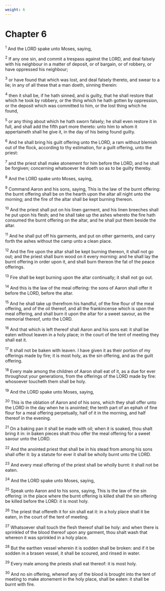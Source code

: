 ```yaml
---
weight: 6
---
```


# Chapter 6

<sup>1</sup> And the LORD spake unto Moses, saying, 

<sup>2</sup> If any one sin, and commit a trespass against the LORD, and deal falsely with his neighbour in a matter of deposit, or of bargain, or of robbery, or have oppressed his neighbour; 

<sup>3</sup> or have found that which was lost, and deal falsely thereto, and swear to a lie; in any of all these that a man doeth, sinning therein: 

<sup>4</sup> then it shall be, if he hath sinned, and is guilty, that he shall restore that which he took by robbery, or the thing which he hath gotten by oppression, or the deposit which was committed to him, or the lost thing which he found, 

<sup>5</sup> or any thing about which he hath sworn falsely; he shall even restore it in full, and shall add the fifth part more thereto: unto him to whom it appertaineth shall he give it, in the day of his being found guilty. 

<sup>6</sup> And he shall bring his guilt offering unto the LORD, a ram without blemish out of the flock, according to thy estimation, for a guilt offering, unto the priest: 

<sup>7</sup> and the priest shall make atonement for him before the LORD, and he shall be forgiven; concerning whatsoever he doeth so as to be guilty thereby. 

<sup>8</sup> And the LORD spake unto Moses, saying, 

<sup>9</sup> Command Aaron and his sons, saying, This is the law of the burnt offering: the burnt offering shall be on the hearth upon the altar all night unto the morning; and the fire of the altar shall be kept burning thereon. 

<sup>10</sup> And the priest shall put on his linen garment, and his linen breeches shall he put upon his flesh; and he shall take up the ashes whereto the fire hath consumed the burnt offering on the altar, and he shall put them beside the altar. 

<sup>11</sup> And he shall put off his garments, and put on other garments, and carry forth the ashes without the camp unto a clean place. 

<sup>12</sup> And the fire upon the altar shall be kept burning thereon, it shall not go out; and the priest shall burn wood on it every morning: and he shall lay the burnt offering in order upon it, and shall burn thereon the fat of the peace offerings. 

<sup>13</sup> Fire shall be kept burning upon the altar continually; it shall not go out. 

<sup>14</sup> And this is the law of the meal offering: the sons of Aaron shall offer it before the LORD, before the altar. 

<sup>15</sup> And he shall take up therefrom his handful, of the fine flour of the meal offering, and of the oil thereof, and all the frankincense which is upon the meal offering, and shall burn it upon the altar for a sweet savour, as the memorial thereof, unto the LORD. 

<sup>16</sup> And that which is left thereof shall Aaron and his sons eat: it shall be eaten without leaven in a holy place; in the court of the tent of meeting they shall eat it. 

<sup>17</sup> It shall not be baken with leaven. I have given it as their portion of my offerings made by fire; it is most holy, as the sin offering, and as the guilt offering. 

<sup>18</sup> Every male among the children of Aaron shall eat of it, as a due for ever throughout your generations, from the offerings of the LORD made by fire: whosoever toucheth them shall be holy. 

<sup>19</sup> And the LORD spake unto Moses, saying, 

<sup>20</sup> This is the oblation of Aaron and of his sons, which they shall offer unto the LORD in the day when he is anointed; the tenth part of an ephah of fine flour for a meal offering perpetually, half of it in the morning, and half thereof in the evening. 

<sup>21</sup> On a baking pan it shall be made with oil; when it is soaked, thou shalt bring it in: in baken pieces shalt thou offer the meal offering for a sweet savour unto the LORD. 

<sup>22</sup> And the anointed priest that shall be in his stead from among his sons shall offer it: by a statute for ever it shall be wholly burnt unto the LORD. 

<sup>23</sup> And every meal offering of the priest shall be wholly burnt: it shall not be eaten. 

<sup>24</sup> And the LORD spake unto Moses, saying, 

<sup>25</sup> Speak unto Aaron and to his sons, saying, This is the law of the sin offering: in the place where the burnt offering is killed shall the sin offering be killed before the LORD: it is most holy. 

<sup>26</sup> The priest that offereth it for sin shall eat it: in a holy place shall it be eaten, in the court of the tent of meeting. 

<sup>27</sup> Whatsoever shall touch the flesh thereof shall be holy: and when there is sprinkled of the blood thereof upon any garment, thou shalt wash that whereon it was sprinkled in a holy place. 

<sup>28</sup> But the earthen vessel wherein it is sodden shall be broken: and if it be sodden in a brasen vessel, it shall be scoured, and rinsed in water. 

<sup>29</sup> Every male among the priests shall eat thereof: it is most holy. 

<sup>30</sup> And no sin offering, whereof any of the blood is brought into the tent of meeting to make atonement in the holy place, shall be eaten: it shall be burnt with fire. 


